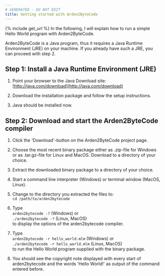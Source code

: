 ```yaml
---
# GENERATED - DO NOT EDIT
title: Getting started with Arden2ByteCode
---
```

{% include get_url %}
In the following, I will explain how to run a simple Hello World program with Arden2ByteCode.

Arden2ByteCode is a Java program, thus it requires a Java Runtime Environment (JRE) on your machine. If you already have such a JRE, you can proceed with step 2.

## Step 1: Install a Java Runtime Environment (JRE)

1. Point your browser to the Java Download site: [http://java.com/download](http://java.com/download)

1. Download the installation package and follow the setup instructions.

1. Java should be installed now.

## Step 2: Download and start the Arden2ByteCode compiler

1. Click the 'Download'-button on the Arden2ByteCode project page.

1. Choose the most recent binary package either as .zip-file for Windows or as .tar.gz-file for Linux and MacOS. Download to a directory of your choice.

1. Extract the downloaded binary package to a directory of your choice.

1. Start a command line interpreter (Windows) or terminal window (MacOS, Linux).

1. Change to the directory you extracted the files to:  
   `cd /path/to/arden2bytecode`

1. Type  
   `arden2bytecode -?` (Windows) or  
   `./arden2bytecode -?` (Linux, MacOS)  
   to display the options of the arden2bytecode compiler.

1. Type  
   `arden2bytecode -r hello_world.mlm` (Windows) or  
   `./arden2bytecode -r hello_world.mlm` (Linux, MacOS)  
   to run the Hello World program supplied with the binary package.

1. You should see the copyright note displayed with every start of arden2bytecode and the words 'Hello World!' as output of the command entered before.
